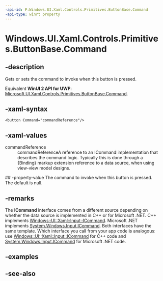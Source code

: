 ```yaml
---
-api-id: P:Windows.UI.Xaml.Controls.Primitives.ButtonBase.Command
-api-type: winrt property
---
```


<!-- Property syntax
public Windows.UI.Xaml.Input.ICommand Command { get;  set; }
-->

# Windows.UI.Xaml.Controls.Primitives.ButtonBase.Command

## -description
Gets or sets the command to invoke when this button is pressed.

Equivalent **WinUI 2 API for UWP**: [Microsoft.UI.Xaml.Controls.Primitives.ButtonBase.Command](/windows/winui/api/microsoft.ui.xaml.controls.primitives.buttonbase.command).

## -xaml-syntax
```xaml
<button Command="commandReference"/>

```


## -xaml-values
<dl><dt>commandReference</dt><dd>commandReferenceA reference to an ICommand implementation that describes the command logic. Typically this is done through a {Binding} markup extension reference to a data source, when using view-view model designs.</dd>
</dl>
## -property-value
The command to invoke when this button is pressed. The default is null.

## -remarks
The **ICommand** interface comes from a different source depending on whether the data source is implemented in C++ or for Microsoft .NET. C++ implements [Windows::UI::Xaml::Input::ICommand](../windows.ui.xaml.input/icommand.md). Microsoft .NET implements [System.Windows.Input.ICommand](/dotnet/api/system.windows.input.icommand?view=dotnet-uwp-10.0&preserve-view=true). Both interfaces have the same template. Which interface you call from your app code is analogous: use [Windows::UI::Xaml::Input::ICommand](../windows.ui.xaml.input/icommand.md) for C++ code and [System.Windows.Input.ICommand](/dotnet/api/system.windows.input.icommand?view=dotnet-uwp-10.0&preserve-view=true) for Microsoft .NET code.

## -examples

## -see-also

